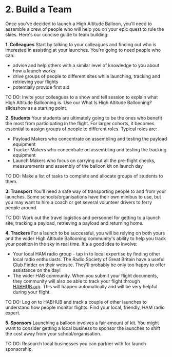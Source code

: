# 2. Build a Team

Once you've decided to launch a High Altitude Balloon, you'll need to assemble a crew of people who will help you on your epic quest to rule the skies. Here's our concise guide to team building:

**1. Colleagues** Start by talking to your colleagues and finding out who is interested in assisting at your launches. You're going to need people who can:
  - advise and help others with a similar level of knowledge to you about how a launch works
  - drive groups of people to different sites while launching, tracking and retrieving your flights
  - potentially provide first aid 
  
TO DO:
Invite your colleagues to a show and tell session to explain what High Altitude Ballooning is. Use our What Is High Altitude Ballooning? slideshow as a starting point.

**2. Students** Your students are ultimately going to be the ones who benefit the most from participating in the flight. For larger cohorts, it becomes essential to assign groups of people to different roles. Typical roles are:
  - Payload Makers who concentrate on assembling and testing the payload equipment
  - Tracker Makers who concentrate on assembling and testing the tracking equipment
  - Launch Makers who focus on carrying out all the pre-flight checks, measurements and assembly of the balloon kit on launch day

TO DO:
Make a list of tasks to complete and allocate groups of students to them.

**3. Transport** You'll need a safe way of transporting people to and from your launches. Some schools/organisations have their own minibus to use, but you may want to hire a coach or get several volunteer drivers to ferry people around. 

TO DO:
Work out the travel logistics and personnel for getting to a launch site, tracking a payload, retrieving a payload and returning home.

**4. Trackers** For a launch to be successful, you will be relying on both yours and the wider High Altitude Ballooning community's ability to help you track your position in the sky in real time. It's a good idea to involve:
  - Your local HAM radio group - tap in to local expertise by finding other local radio enthusiasts. The Radio Society of Great Britain have a useful [Club Finder](https://thersgb.org/services/clubfinder/) on their website. They'll probably be only too happy to offer assistance on the day!
  - The wider HAB community. When you submit your flight documents, they community will also be able to track your flight through [HABHUB.org](http://habhub.org/). This will happen automatically and will be very helpful during your flight.
  
TO DO:
Log on to HABHUB and track a couple of other launches to understand how people monitor flights. Find your local, friendly, HAM radio expert.  
  
**5. Sponsors** Launching a balloon involves a fair amount of kit. You might want to consider getting a local business to sponsor the launches to shift the cost away from your school/organisation.

TO DO:
Research local businesses you can partner with for launch sponsorship.

 
